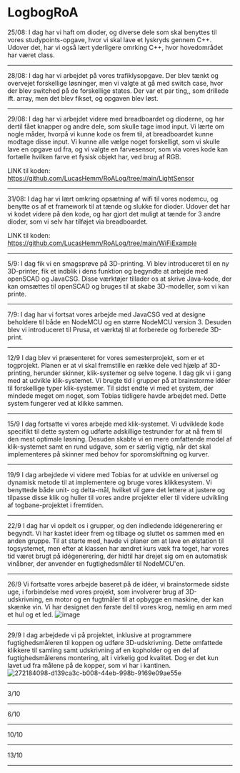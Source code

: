 # LogbogRoA

25/08:
I dag har vi haft om dioder, og diverse dele som skal benyttes til vores studypoints-opgave, hvor vi skal lave et lyskryds gennem C++.
Udover det, har vi også lært yderligere omrking C++, hvor hovedområdet har været class.

------------------------------------------------------------------------------------------------------------------------------------------------------------------------------------------------------------

28/08:
I dag har vi arbejdet på vores trafiklysopgave. Der blev tænkt og overvejet forskellige løsninger, men vi valgte at gå med switch case, hvor der blev switched på de forskellige states. Der var et par ting,, som drillede ift. array, men det blev fikset, og opgaven blev løst.

------------------------------------------------------------------------------------------------------------------------------------------------------------------------------------------------------------

29/08:
I dag har vi arbejdet videre med breadboardet og dioderne, og har dertil fået knapper og andre dele, som skulle tage imod input. Vi lærte om nogle måder, hvorpå vi kunne kode os frem til, at breadboardet kunne modtage disse input. Vi kunne alle vælge noget forskelligt, som vi skulle lave en opgave ud fra, og vi valgte en farvesensor, som via vores kode kan fortælle hvilken farve et fysisk objekt har, ved brug af RGB.

LINK til koden: https://github.com/LucasHemm/RoALog/tree/main/LightSensor

------------------------------------------------------------------------------------------------------------------------------------------------------------------------------------------------------------

31/08:
I dag har vi lært omkring opsætning af wifi til vores nodemcu, og benytte os af et framework til at tænde og slukke for dioder. Udover det har vi kodet videre på den kode, og har gjort det muligt at tænde for 3 andre dioder, som vi selv har tilføjet via breadboardet.

LINK til koden: https://github.com/LucasHemm/RoALog/tree/main/WiFiExample

------------------------------------------------------------------------------------------------------------------------------------------------------------------------------------------------------------

5/9:
I dag fik vi en smagsprøve på 3D-printing. Vi blev introduceret til en ny 3D-printer, fik et indblik i dens funktion og begyndte at arbejde med openSCAD og JavaCSG. Disse værktøjer tillader os at skrive Java-kode, der kan omsættes til openSCAD og bruges til at skabe 3D-modeller, som vi kan printe.

------------------------------------------------------------------------------------------------------------------------------------------------------------------------------------------------------------

7/9:
I dag har vi fortsat vores arbejde med JavaCSG ved at designe beholdere til både en NodeMCU og en større NodeMCU version 3. Desuden blev vi introduceret til Prusa, et værktøj til at forberede og forberede 3D-print.

------------------------------------------------------------------------------------------------------------------------------------------------------------------------------------------------------------

12/9
I dag blev vi præsenteret for vores semesterprojekt, som er et togprojekt. Planen er at vi skal fremstille en række dele ved hjælp af 3D-printing, herunder skinner, klik-systemer og selve togene. I dag gik vi i gang med at udvikle klik-systemet. Vi brugte tid i grupper på at brainstorme idéer til forskellige typer klik-systemer. Til sidst endte vi med et system, der mindede meget om noget, som Tobias tidligere havde arbejdet med. Dette system fungerer ved at klikke sammen.

------------------------------------------------------------------------------------------------------------------------------------------------------------------------------------------------------------

15/9
I dag fortsatte vi vores arbejde med klik-systemet. Vi udviklede kode specifikt til dette system og udførte adskillige testrunder for at nå frem til den mest optimale løsning. Desuden skabte vi en mere omfattende model af klik-systemet samt en rund udgave, som er særlig vigtig, når det skal implementeres på skinner med behov for sporomskiftning og kurver.

------------------------------------------------------------------------------------------------------------------------------------------------------------------------------------------------------------

19/9
I dag arbejdede vi videre med Tobias for at udvikle en universel og dynamisk metode til at implementere og bruge vores klikkesystem. Vi benyttede både unit- og delta-mål, hvilket vil gøre det lettere at justere og tilpasse disse klik og huller til vores andre projekter eller til videre udvikling af togbane-projektet i fremtiden.

------------------------------------------------------------------------------------------------------------------------------------------------------------------------------------------------------------

22/9
I dag har vi opdelt os i grupper, og den indledende idégenerering er begyndt. Vi har kastet ideer frem og tilbage og sluttet os sammen med en anden gruppe. Til at starte med, havde vi planer om at lave en ølstation til togsystemet, men efter at klassen har ændret kurs væk fra toget, har vores tid været brugt på idégenerering, der hidtil har drejet sig om en automatisk vinåbner, der anvender en fugtighedsmåler til NodeMCU'en.

------------------------------------------------------------------------------------------------------------------------------------------------------------------------------------------------------------

26/9
Vi fortsatte vores arbejde baseret på de idéer, vi brainstormede sidste uge, i forbindelse med vores projekt, som involverer brug af 3D-udskrivning, en motor og en fugtmåler til at opbygge en maskine, der kan skænke vin. Vi har designet den første del til vores krog, nemlig en arm med et hul og et led.
![image](https://github.com/hindsMarcus/LogbogRoA/assets/100131450/c46db1fa-0fdd-4d0f-9436-5376b5eb29ad)


------------------------------------------------------------------------------------------------------------------------------------------------------------------------------------------------------------

29/9
I dag arbejdede vi på projektet, inklusive at programmere fugtighedsmåleren til koppen og udføre 3D-udskrivning. Dette omfattede klikkere til samling samt udskrivning af en kopholder og en del af fugtighedsmålerens montering, alt i virkelig god kvalitet. Dog er det kun lavet ud fra målene på de kopper, som vi har i kantinen.
![272184098-d139ca3c-b008-44eb-998b-9169e09ae55e](https://github.com/hindsMarcus/LogbogRoA/assets/100131450/a9293126-973e-41bb-b6a5-2d929678b77d)


------------------------------------------------------------------------------------------------------------------------------------------------------------------------------------------------------------

3/10


------------------------------------------------------------------------------------------------------------------------------------------------------------------------------------------------------------

6/10


------------------------------------------------------------------------------------------------------------------------------------------------------------------------------------------------------------

10/10


------------------------------------------------------------------------------------------------------------------------------------------------------------------------------------------------------------

13/10

------------------------------------------------------------------------------------------------------------------------------------------------------------------------------------------------------------
